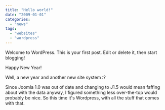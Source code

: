 ```yaml
---
title: "Hello world!"
date: "2009-01-01"
categories: 
  - "news"
tags: 
  - "websites"
  - "wordpress"
---
```


Welcome to WordPress. This is your first post. Edit or delete it, then start blogging!

Happy New Year!

Well, a new year and another new site system :?

Since Joomla 1.0 was out of date and changing to J1.5 would mean faffing about with the data anyway, I figured something less over-the-top would probably be nice. So this time it's Wordpress, with all the stuff that comes with that.
